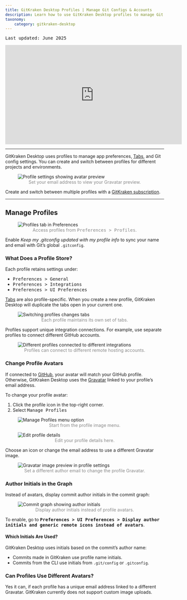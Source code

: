 ```yaml
---
title: GitKraken Desktop Profiles | Manage Git Configs & Accounts
description: Learn how to use GitKraken Desktop profiles to manage Git settings, integrations, avatars, and multiple accounts across different projects. Manage different gitconfig settings, repositories, and more!
taxonomy:
    category: gitkraken-desktop
---
```

<kbd>Last updated: June 2025</kbd>

<div class='embed-container embed-container--16-9'>
    <iframe width="560" height="315" src="https://www.youtube.com/embed/ZgYjeaJDbX8?rel=0&vq=hd1080" frameborder="0" allowfullscreen></iframe>
</div>

***

GitKraken Desktop uses profiles to manage app preferences, [Tabs](/start-here/interface/#tabs), and Git config settings. You can create and switch between profiles for different projects and environments.

<figure>
  <img src="/wp-content/uploads/profiles@2x.png" class="help-center-img img-bordered" alt="Profile settings showing avatar preview">
  <figcaption style="text-align:center; color:#888">Set your email address to view your Gravatar preview.</figcaption>
</figure>

<div class='callout callout--success'>
    <p>Create and switch between multiple profiles with a <a href="https://www.gitkraken.com/pricing" target="_blank">GitKraken subscription</a>.</p>
</div>

***

## Manage Profiles

<figure>
  <img src="/wp-content/uploads/profiles-preferences@2x.png" class="help-center-img img-bordered" alt="Profiles tab in Preferences">
  <figcaption style="text-align:center; color:#888">Access profiles from <kbd>Preferences > Profiles</kbd>.</figcaption>
</figure>

Enable <em>Keep my .gitconfig updated with my profile info</em> to sync your name and email with Git’s global `.gitconfig`.

### What Does a Profile Store?

Each profile retains settings under:
- <kbd>Preferences > General</kbd>
- <kbd>Preferences > Integrations</kbd>
- <kbd>Preferences > UI Preferences</kbd>

[Tabs](/start-here/interface/#tabs) are also profile-specific. When you create a new profile, GitKraken Desktop will duplicate the tabs open in your current one.

<figure>
  <img src='/wp-content/uploads/profile-tabs-2025.gif' class="help-center-img img-bordered" alt="Switching profiles changes tabs">
  <figcaption style="text-align:center; color:#888">Each profile maintains its own set of tabs.</figcaption>
</figure>

Profiles support unique integration connections. For example, use separate profiles to connect different GitHub accounts.

<figure>
  <img src="/wp-content/uploads/profile-example-2025.png" class="help-center-img img-bordered" alt="Different profiles connected to different integrations">
  <figcaption style="text-align:center; color:#888">Profiles can connect to different remote hosting accounts.</figcaption>
</figure>

### Change Profile Avatars

If connected to [GitHub](/gitkraken-desktop/github-gitkraken-desktop/), your avatar will match your GitHub profile. Otherwise, GitKraken Desktop uses the [Gravatar](https://gravatar.com) linked to your profile’s email address.

To change your profile avatar:
1. Click the profile icon in the top-right corner.
2. Select <kbd>Manage Profiles <i class='fa fa-caret-right'></i> <i class="fa fa-ellipsis-v" aria-hidden="true"></i></kbd>

<figure>
  <img src="/wp-content/uploads/edit-profile-1-2025.png" class="help-center-img img-bordered" alt="Manage Profiles menu option">
  <figcaption style="text-align:center; color:#888">Start from the profile image menu.</figcaption>
</figure>

<figure>
  <img src="/wp-content/uploads/edit-profile-2-2025.png" class="help-center-img img-bordered" alt="Edit profile details">
  <figcaption style="text-align:center; color:#888">Edit your profile details here.</figcaption>
</figure>

Choose an icon or change the email address to use a different Gravatar image.

<figure>
  <img src="/wp-content/uploads/gravatar-2025.png" class="help-center-img img-bordered" alt="Gravatar image preview in profile settings">
  <figcaption style="text-align:center; color:#888">Set a different author email to change the profile Gravatar.</figcaption>
</figure>

### Author Initials in the Graph

Instead of avatars, display commit author initials in the commit graph:

<figure>
  <img src="/wp-content/uploads/author-initials-2025.png" class="help-center-img img-bordered" alt="Commit graph showing author initials">
  <figcaption style="text-align:center; color:#888">Display author initials instead of profile avatars.</figcaption>
</figure>

To enable, go to <kbd><strong>Preferences > UI Preferences > Display author initials and generic remote icons instead of avatars</strong></kbd>.

#### Which Initials Are Used?

GitKraken Desktop uses initials based on the commit’s author name:
- Commits made in GitKraken use profile name initials.
- Commits from the CLI use initials from `.git/config` or `.gitconfig`.

### Can Profiles Use Different Avatars?

Yes it can, if each profile has a unique email address linked to a different Gravatar. GitKraken currently does not support custom image uploads.
